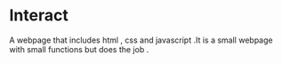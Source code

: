 # Interact
A webpage that includes html , css and javascript .It is a small webpage with small functions but does the job .
